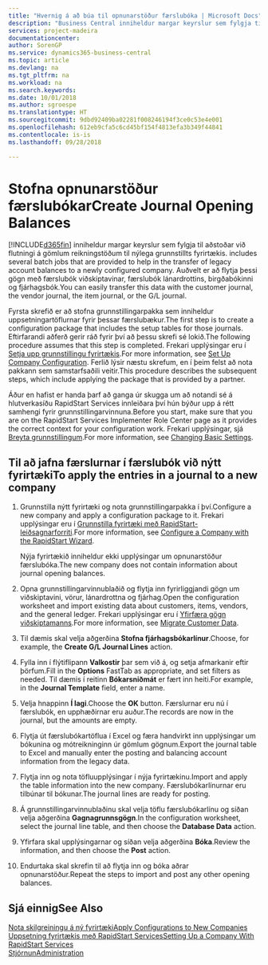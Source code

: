 ```yaml
---
title: "Hvernig á að búa til opnunarstöður færslubóka | Microsoft Docs"
description: "Business Central inniheldur margar keyrslur sem fylgja til aðstoðar við flutningi á gömlum reikningstöðum til nýlega grunnstillts fyrirtækis. Auðvelt er að flytja þessi gögn með færslubókunum."
services: project-madeira
documentationcenter: 
author: SorenGP
ms.service: dynamics365-business-central
ms.topic: article
ms.devlang: na
ms.tgt_pltfrm: na
ms.workload: na
ms.search.keywords: 
ms.date: 10/01/2018
ms.author: sgroespe
ms.translationtype: HT
ms.sourcegitcommit: 9dbd92409ba02281f008246194f3ce0c53e4e001
ms.openlocfilehash: 612eb9cfa5c6cd45bf154f4813efa3b349f44841
ms.contentlocale: is-is
ms.lasthandoff: 09/28/2018

---
```

# <a name="create-journal-opening-balances"></a><span data-ttu-id="afc8d-104">Stofna opnunarstöður færslubókar</span><span class="sxs-lookup"><span data-stu-id="afc8d-104">Create Journal Opening Balances</span></span>
[!INCLUDE[d365fin](includes/d365fin_md.md)] <span data-ttu-id="afc8d-105">inniheldur margar keyrslur sem fylgja til aðstoðar við flutningi á gömlum reikningstöðum til nýlega grunnstillts fyrirtækis.</span><span class="sxs-lookup"><span data-stu-id="afc8d-105"> includes several batch jobs that are provided to help in the transfer of legacy account balances to a newly configured company.</span></span> <span data-ttu-id="afc8d-106">Auðvelt er að flytja þessi gögn með færslubók viðskiptavinar, færslubók lánardrottins, birgðabókinni og fjárhagsbók.</span><span class="sxs-lookup"><span data-stu-id="afc8d-106">You can easily transfer this data with the customer journal, the vendor journal, the item journal, or the G/L journal.</span></span>

<span data-ttu-id="afc8d-107">Fyrsta skrefið er að stofna grunnstillingarpakka sem inniheldur uppsetningartöflurnar fyrir þessar færslubækur.</span><span class="sxs-lookup"><span data-stu-id="afc8d-107">The first step is to create a configuration package that includes the setup tables for those journals.</span></span> <span data-ttu-id="afc8d-108">Eftirfarandi aðferð gerir ráð fyrir því að þessu skrefi sé lokið.</span><span class="sxs-lookup"><span data-stu-id="afc8d-108">The following procedure assumes that this step is completed.</span></span> <span data-ttu-id="afc8d-109">Frekari upplýsingar eru í [Setja upp grunnstillingu fyrirtækis](admin-set-up-company-configuration.md).</span><span class="sxs-lookup"><span data-stu-id="afc8d-109">For more information, see [Set Up Company Configuration](admin-set-up-company-configuration.md).</span></span> <span data-ttu-id="afc8d-110">Ferlið lýsir næstu skrefum, en í þeim felst að nota pakkann sem samstarfsaðili veitir.</span><span class="sxs-lookup"><span data-stu-id="afc8d-110">This procedure describes the subsequent steps, which include applying the package that is provided by a partner.</span></span>  

<span data-ttu-id="afc8d-111">Áður en hafist er handa þarf að ganga úr skugga um að notandi sé á hlutverkasíðu RapidStart Services innleiðara því hún býður upp á rétt samhengi fyrir grunnstillingarvinnuna.</span><span class="sxs-lookup"><span data-stu-id="afc8d-111">Before you start, make sure that you are on the RapidStart Services Implementer Role Center page as it provides the correct context for your configuration work.</span></span> <span data-ttu-id="afc8d-112">Frekari upplýsingar, sjá [Breyta grunnstillingum](ui-change-basic-settings.md).</span><span class="sxs-lookup"><span data-stu-id="afc8d-112">For more information, see [Changing Basic Settings](ui-change-basic-settings.md).</span></span>

## <a name="to-apply-the-entries-in-a-journal-to-a-new-company"></a><span data-ttu-id="afc8d-113">Til að jafna færslurnar í færslubók við nýtt fyrirtæki</span><span class="sxs-lookup"><span data-stu-id="afc8d-113">To apply the entries in a journal to a new company</span></span>  
1. <span data-ttu-id="afc8d-114">Grunnstilla nýtt fyrirtæki og nota grunnstillingarpakka í því.</span><span class="sxs-lookup"><span data-stu-id="afc8d-114">Configure a new company and apply a configuration package to it.</span></span> <span data-ttu-id="afc8d-115">Frekari upplýsingar eru í [Grunnstilla fyrirtæki með RapidStart-leiðsagnarforriti](admin-how-to-configure-a-company-with-the-rapidstart-wizard.md).</span><span class="sxs-lookup"><span data-stu-id="afc8d-115">For more information, see [Configure a Company with the RapidStart Wizard](admin-how-to-configure-a-company-with-the-rapidstart-wizard.md).</span></span>  

    <span data-ttu-id="afc8d-116">Nýja fyrirtækið inniheldur ekki upplýsingar um opnunarstöður færslubóka.</span><span class="sxs-lookup"><span data-stu-id="afc8d-116">The new company does not contain information about journal opening balances.</span></span>  

2. <span data-ttu-id="afc8d-117">Opna grunnstillingarvinnublaðið og flytja inn fyrirliggjandi gögn um viðskiptavini, vörur, lánardrottna og fjárhag.</span><span class="sxs-lookup"><span data-stu-id="afc8d-117">Open the configuration worksheet and import existing data about customers, items, vendors, and the general ledger.</span></span> <span data-ttu-id="afc8d-118">Frekari upplýsingar eru í [Yfirfæra gögn viðskiptamanns](admin-migrate-customer-data.md).</span><span class="sxs-lookup"><span data-stu-id="afc8d-118">For more information, see [Migrate Customer Data](admin-migrate-customer-data.md).</span></span>  
3. <span data-ttu-id="afc8d-119">Til dæmis skal velja aðgerðina **Stofna fjárhagsbókarlínur**.</span><span class="sxs-lookup"><span data-stu-id="afc8d-119">Choose, for example, the **Create G/L Journal Lines** action.</span></span>  
4. <span data-ttu-id="afc8d-120">Fylla inn í flýtiflipann **Valkostir** þar sem við á, og setja afmarkanir eftir þörfum.</span><span class="sxs-lookup"><span data-stu-id="afc8d-120">Fill in the **Options** FastTab as appropriate, and set filters as needed.</span></span> <span data-ttu-id="afc8d-121">Til dæmis í reitinn **Bókarsniðmát** er fært inn heiti.</span><span class="sxs-lookup"><span data-stu-id="afc8d-121">For example, in the **Journal Template** field, enter a name.</span></span>  
5. <span data-ttu-id="afc8d-122">Velja hnappinn **Í lagi**.</span><span class="sxs-lookup"><span data-stu-id="afc8d-122">Choose the **OK** button.</span></span> <span data-ttu-id="afc8d-123">Færslurnar eru nú í færslubók, en upphæðirnar eru auður.</span><span class="sxs-lookup"><span data-stu-id="afc8d-123">The records are now in the journal, but the amounts are empty.</span></span>  
6. <span data-ttu-id="afc8d-124">Flytja út færslubókartöflua í Excel og færa handvirkt inn upplýsingar um bókunina og mótreikninginn úr gömlum gögnum.</span><span class="sxs-lookup"><span data-stu-id="afc8d-124">Export the journal table to Excel and manually enter the posting and balancing account information from the legacy data.</span></span>
7. <span data-ttu-id="afc8d-125">Flytja inn og nota töfluupplýsingar í nýja fyrirtækinu.</span><span class="sxs-lookup"><span data-stu-id="afc8d-125">Import and apply the table information into the new company.</span></span> <span data-ttu-id="afc8d-126">Færslubókarlínurnar eru tilbúnar til bókunar.</span><span class="sxs-lookup"><span data-stu-id="afc8d-126">The journal lines are ready for posting.</span></span>  
8. <span data-ttu-id="afc8d-127">Á grunnstillingarvinnublaðinu skal velja töflu færslubókarlínu og síðan velja aðgerðina **Gagnagrunnsgögn**.</span><span class="sxs-lookup"><span data-stu-id="afc8d-127">In the configuration worksheet, select the journal line table, and then choose the **Database Data** action.</span></span>  
9. <span data-ttu-id="afc8d-128">Yfirfara skal upplýsingarnar og síðan velja aðgerðina **Bóka**.</span><span class="sxs-lookup"><span data-stu-id="afc8d-128">Review the information, and then choose the **Post** action.</span></span>  
10. <span data-ttu-id="afc8d-129">Endurtaka skal skrefin til að flytja inn og bóka aðrar opnunarstöður.</span><span class="sxs-lookup"><span data-stu-id="afc8d-129">Repeat the steps to import and post any other opening balances.</span></span>  

## <a name="see-also"></a><span data-ttu-id="afc8d-130">Sjá einnig</span><span class="sxs-lookup"><span data-stu-id="afc8d-130">See Also</span></span>  
[<span data-ttu-id="afc8d-131">Nota skilgreiningu á ný fyrirtæki</span><span class="sxs-lookup"><span data-stu-id="afc8d-131">Apply Configurations to New Companies</span></span>](admin-apply-configuration-to-new-companies.md)  
[<span data-ttu-id="afc8d-132">Uppsetning fyrirtækis með RapidStart Services</span><span class="sxs-lookup"><span data-stu-id="afc8d-132">Setting Up a Company With RapidStart Services</span></span>](admin-set-up-a-company-with-rapidstart.md)  
[<span data-ttu-id="afc8d-133">Stjórnun</span><span class="sxs-lookup"><span data-stu-id="afc8d-133">Administration</span></span>](admin-setup-and-administration.md)


